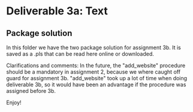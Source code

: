# Deliverable 3a: Text
## Package solution
In this folder  we have the two package solution for assignment 3b. It is saved as a .pls that can be read here online or downloaded. 

Clarifications and comments:
In the future, the "add_website" procedure should be a mandatory in assignment 2, because we where caught off guard for assignment 3b. "add_website" took up a lot of time when doing deliverable 3b, so it would have been an advantage if the procedure was assigned before 3b. 

Enjoy!
